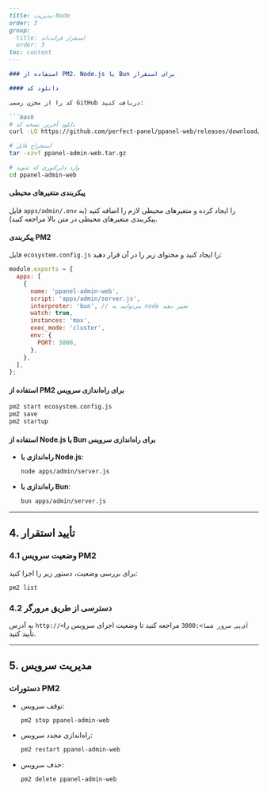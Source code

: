 ```markdown
---
title: مدیریت-Node
order: 3
group: 
  title: استقرار فرانت‌اند
  order: 3
toc: content
---

### استفاده از PM2، Node.js یا Bun برای استقرار

#### دانلود کد

کد را از مخزن رسمی GitHub دریافت کنید:

```bash
# دانلود آخرین نسخه کد
curl -LO https://github.com/perfect-panel/ppanel-web/releases/download/v1.0.0/ppanel-admin-web.tar.gz

# استخراج فایل
tar -xzvf ppanel-admin-web.tar.gz

# وارد دایرکتوری کد شوید
cd ppanel-admin-web
```

#### پیکربندی متغیرهای محیطی

فایل `apps/admin/.env` را ایجاد کرده و متغیرهای محیطی لازم را اضافه کنید (به پیکربندی متغیرهای محیطی در متن بالا مراجعه کنید).

#### پیکربندی PM2

فایل `ecosystem.config.js` را ایجاد کنید و محتوای زیر را در آن قرار دهید:

```javascript
module.exports = {
  apps: [
    {
      name: 'ppanel-admin-web',
      script: 'apps/admin/server.js',
      interpreter: 'bun', // می‌توانید به node تغییر دهید
      watch: true,
      instances: 'max',
      exec_mode: 'cluster',
      env: {
        PORT: 3000,
      },
    },
  ],
};
```

#### استفاده از PM2 برای راه‌اندازی سرویس

```bash
pm2 start ecosystem.config.js
pm2 save
pm2 startup
```

#### استفاده از Node.js یا Bun برای راه‌اندازی سرویس

- **راه‌اندازی با Node.js**:
  ```bash
  node apps/admin/server.js
  ```
- **راه‌اندازی با Bun**:
  ```bash
  bun apps/admin/server.js
  ```

---

## **4. تأیید استقرار**

### **4.1 وضعیت سرویس PM2**

برای بررسی وضعیت، دستور زیر را اجرا کنید:

```bash
pm2 list
```

### **4.2 دسترسی از طریق مرورگر**

به آدرس `http://<آی‌پی سرور شما>:3000` مراجعه کنید تا وضعیت اجرای سرویس را تأیید کنید.

---

## **5. مدیریت سرویس**

### **دستورات PM2**

- توقف سرویس:
  ```bash
  pm2 stop ppanel-admin-web
  ```
- راه‌اندازی مجدد سرویس:
  ```bash
  pm2 restart ppanel-admin-web
  ```
- حذف سرویس:
  ```bash
  pm2 delete ppanel-admin-web
  ```
```

